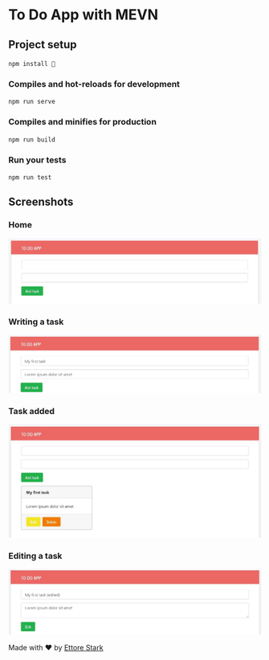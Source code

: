 # To Do App with MEVN

## Project setup 
```
npm install 🚀
```

### Compiles and hot-reloads for development
```
npm run serve
```

### Compiles and minifies for production
```
npm run build
```

### Run your tests
```
npm run test
```

## Screenshots 

### Home
![Home](https://github.com/ettorestark/to-do-app-with-mevn/blob/master/assets/Home.jpg)

### Writing a task
![Writing a task](https://github.com/ettorestark/to-do-app-with-mevn/blob/master/assets/Writing%20a%20task.jpg)

### Task added
![Task added](https://github.com/ettorestark/to-do-app-with-mevn/blob/master/assets/Task%20added.jpg)

### Editing a task
![Task added](https://github.com/ettorestark/to-do-app-with-mevn/blob/master/assets/Editing%20a%20task.jpg)

Made with ❤️ by [Ettore Stark](https://github.com/ettorestark) 
